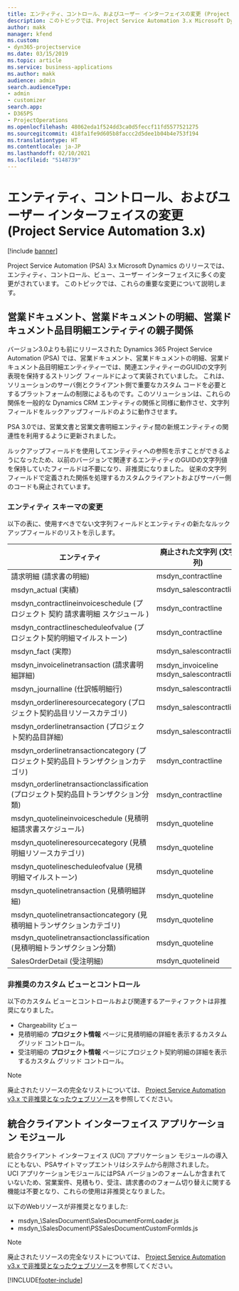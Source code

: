 ```yaml
---
title: エンティティ、コントロール、およびユーザー インターフェイスの変更 (Project Service Automation 3.x)
description: このトピックでは、Project Service Automation 3.x Microsoft Dynamics のソリューションの変更について説明します。
author: makk
manager: kfend
ms.custom:
- dyn365-projectservice
ms.date: 03/15/2019
ms.topic: article
ms.service: business-applications
ms.author: makk
audience: admin
search.audienceType:
- admin
- customizer
search.app:
- D365PS
- ProjectOperations
ms.openlocfilehash: 48062eda1f524dd3ca0d5feccf11fd5577521275
ms.sourcegitcommit: 418fa1fe9d605b8faccc2d5dee1b04b4e753f194
ms.translationtype: HT
ms.contentlocale: ja-JP
ms.lasthandoff: 02/10/2021
ms.locfileid: "5148739"
---
```

# <a name="entity-control-and-user-interface-changes-project-service-automation-3x"></a>エンティティ、コントロール、およびユーザー インターフェイスの変更 (Project Service Automation 3.x)

[!include [banner](../../includes/psa-now-project-operations.md)]


Project Service Automation (PSA) 3.x Microsoft Dynamics のリリースでは、エンティティ、コントロール、ビュー、ユーザー インターフェイスに多くの変更がされています。 このトピックでは、これらの重要な変更について説明します。

## <a name="parent-child-relationships-for-sales-document-sales-document-line-sales-document-line-detail-entities"></a>営業ドキュメント、営業ドキュメントの明細、営業ドキュメント品目明細エンティティの親子関係
バージョン3.0よりも前にリリースされた Dynamics 365 Project Service Automation (PSA) では、営業ドキュメント、営業ドキュメントの明細、営業ドキュメント品目明細エンティティーでは、関連エンティティーのGUIDの文字列表現を保持するストリング フィールドによって実装されていました。 これは、ソリューションのサーバ側とクライアント側で重要なカスタム コードを必要とするプラットフォームの制限によるものです。このソリューションは、これらの関係を一般的な Dynamics CRM エンティティの関係と同様に動作させ、文字列フィールドをルックアップフィールドのように動作させます。

PSA 3.0では、営業文書と営業文書明細エンティティ間の新規エンティティの関連性を利用するように更新されました。

ルックアップフィールドを使用してエンティティへの参照を示すことができるようになったため、以前のバージョンで関連するエンティティのGUIDの文字列値を保持していたフィールドは不要になり、非推奨になりました。 従来の文字列フィールドで定義された関係を処理するカスタムクライアントおよびサーバー側のコードも廃止されています。

### <a name="entity-schema-changes"></a>エンティティ スキーマの変更
以下の表に、使用すべきでない文字列フィールドとエンティティの新たなルックアップフィールドのリストを示します。 

 エンティティ |   廃止された文字列 (文字列) | 新規フィールド(検索)
--- | --- | ---
請求明細 (請求書の明細) |  msdyn_contractline |    msdyn_contractlineid
msdyn_actual (実績) | msdyn_salescontractline |   msdyn_salescontractlineid
msdyn_contractlineinvoiceschedule (プロジェクト 契約 請求書明細 スケジュール ) |    msdyn_contractline |    msdyn_contractlineid
msdyn_contractlinescheduleofvalue (プロジェクト契約明細マイルストーン) |   msdyn_contractline |    msdyn_contractlineid
msdyn_fact (実際) | msdyn_salescontractline |   msdyn_salescontractlineid
msdyn_invoicelinetransaction (請求書明細詳細) | msdyn_invoiceline <br> msdyn_salescontractline | msdyn_invoicelineid <br> msdyn_salescontractlineid
msdyn_journalline (仕訳帳明細行) |  msdyn_salescontractline |   msdyn_salescontractlineid
msdyn_orderlineresourcecategory (プロジェクト契約品目リソースカテゴリ) | msdyn_salescontractline |   msdyn_contractlineid
msdyn_orderlinetransaction (プロジェクト契約品目詳細) | msdyn_salescontractline |   msdyn_salescontractlineid
msdyn_orderlinetransactioncategory (プロジェクト契約品目トランザクションカテゴリ) |   msdyn_contractline |    msdyn_contractlineid
msdyn_orderlinetransactionclassification (プロジェクト契約品目トランザクション分類) |   msdyn_contractline |    msdyn_contractlineid
msdyn_quotelineinvoiceschedule (見積明細請求書スケジュール) |  msdyn_quoteline |   msdyn_quotelineid
msdyn_quotelineresourcecategory (見積明細リソースカテゴリ) |    msdyn_quoteline |   msdyn_quotelineid
msdyn_quotelinescheduleofvalue (見積明細マイルストーン) | msdyn_quoteline |   msdyn_quotelineid
msdyn_quotelinetransaction (見積明細詳細) |    msdyn_quoteline |   msdyn_quotelineid
msdyn_quotelinetransactioncategory (見積明細トランザクションカテゴリ) |  msdyn_quoteline |   msdyn_quotelineid
msdyn_quotelinetransactionclassification (見積明細トランザクション分類) |  msdyn_quoteline |   msdyn_quotelineid
SalesOrderDetail (受注明細) | msdyn_quotelineid | msdyn_quoteline 

### <a name="deprecated-custom-views-and-controls"></a>非推奨のカスタム ビューとコントロール
以下のカスタム ビューとコントロールおよび関連するアーティファクトは非推奨になりました。

- Chargeability ビュー
- 見積明細の **プロジェクト情報** ページに見積明細の詳細を表示するカスタム グリッド コントロール。
- 受注明細の **プロジェクト情報** ページにプロジェクト契約明細の詳細を表示するカスタム グリッド コントロール。

> [!NOTE]
> 廃止されたリソースの完全なリストについては、 [Project Service Automation v3.x で非推奨となったウェブリソース](../developer-guides/web-resources-deprecated-v3.x.md)を参照してください。

## <a name="unified-client-interface-app-module"></a>統合クライアント インターフェイス アプリケーション モジュール
統合クライアント インターフェイス (UCI) アプリケーション モジュールの導入にともない、PSAサイトマップエントリはシステムから削除されました。  
UCI アプリケーションモジュールにはPSA バージョンのフォームしか含まれていないため、営業案件、見積もり、受注、請求書ののフォーム切り替えに関する機能は不要となり、これらの使用は非推奨となりました。  

以下のWebリソースが非推奨となりました:

- msdyn_\SalesDocument\SalesDocumentFormLoader.js
- msdyn_\SalesDocument\PSSalesDocumentCustomFormIds.js

> [!NOTE]
> 廃止されたリソースの完全なリストについては、 [Project Service Automation v3.x で非推奨となったウェブリソース](../developer-guides/web-resources-deprecated-v3.x.md)を参照してください。




[!INCLUDE[footer-include](../../includes/footer-banner.md)]
